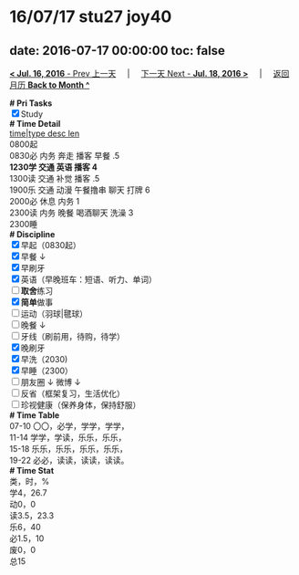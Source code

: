 # 16/07/17 stu27 joy40

date: 2016-07-17 00:00:00
toc: false
---
[**< Jul. 16, 2016** - Prev 上一天](/lifelogs/2016/07/d16.html) &nbsp; &nbsp; | &nbsp; &nbsp; [下一天 Next - **Jul. 18, 2016 >**](/lifelogs/2016/07/d18.html) &nbsp; &nbsp; |  &nbsp; &nbsp; [返回月历 **Back to Month ^**](/lifelogs/2016/07/index.html)
<br/><div><b># Pri Tasks</b></div><div><input checked="true" type="checkbox"/>Study</div><div><b># Time Detail</b></div><div><u>time|type desc len</u></div><div>0800起</div><div>0830必 内务 奔走 播客 早餐 .5</div><div><b>1230学 交通 英语 播客 4</b></div><div>1300读 交通 补觉 播客 .5</div><div>1900乐 交通 动漫 午餐撸串 聊天 打牌 6</div><div>2000必 休息 内务 1</div><div>2300读 内务 晚餐 喝酒聊天 洗澡 3</div><div>2300睡</div><div><b># Discipline</b></div><div><input checked="true" type="checkbox"/>早起（0830起）</div><div><input checked="true" type="checkbox"/>早餐 ↓</div><div><input checked="true" type="checkbox"/>早刷牙</div><div><input checked="true" type="checkbox"/>英语（早晚班车：短语、听力、单词）</div><div><input type="checkbox"/><b>取舍</b>练习</div><div><input checked="true" type="checkbox"/><b>简单</b>做事</div><div><input type="checkbox"/>运动（羽球|毽球）</div><div><input type="checkbox"/>晚餐 ↓</div><div><input type="checkbox"/>牙线（刷前用，待购，待学）</div><div><input checked="true" type="checkbox"/>晚刷牙</div><div><input checked="true" type="checkbox"/>早洗（2030)</div><div><input checked="true" type="checkbox"/>早睡（2300）</div><div><input type="checkbox"/>朋友圈 ↓ 微博 ↓</div><div><input type="checkbox"/>反省（框架复习，生活优化）</div><div><input type="checkbox"/>珍视健康（保养身体，保持舒服）</div><div><b># Time Table</b></div><div>07-10 〇〇，必学，学学，学学，</div><div>11-14 学学，学读，乐乐，乐乐，</div><div>15-18 乐乐，乐乐，乐乐，乐乐，</div><div>19-22 必必，读读，读读，读读。</div><div><b># Time Stat</b></div><div>类，时，%</div><div>学4，26.7</div><div>动0，0</div><div>读3.5，23.3</div><div>乐6，40</div><div>必1.5，10</div><div>废0，0</div><div>总15</div>
